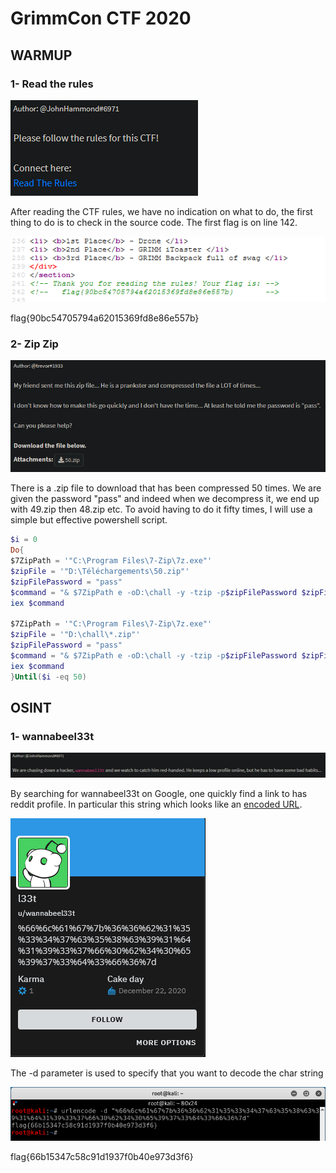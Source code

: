 # GrimmCon CTF 2020

## WARMUP

### 1- Read the rules

![](images/read_the_rules.png)

After reading the CTF rules, we have no indication on what to do, the first thing to do is to check in the source code. The first flag is on line 142.

![](images/rules_flag.png)

flag{90bc54705794a62015369fd8e86e557b}

### 2- Zip Zip

![](images/zipzip_state.png)

There is a .zip file to download that has been compressed 50 times. We are given the password "pass" and indeed when we decompress it, we end up with 49.zip then 48.zip etc. To avoid having to do it fifty times, I will use a simple but effective powershell script.

```powershell
$i = 0
Do{
$7ZipPath = '"C:\Program Files\7-Zip\7z.exe"' 
$zipFile = '"D:\Téléchargements\50.zip"' 
$zipFilePassword = "pass" 
$command = "& $7ZipPath e -oD:\chall -y -tzip -p$zipFilePassword $zipFile" 
iex $command

$7ZipPath = '"C:\Program Files\7-Zip\7z.exe"' 
$zipFile = '"D:\chall\*.zip"' 
$zipFilePassword = "pass" 
$command = "& $7ZipPath e -oD:\chall -y -tzip -p$zipFilePassword $zipFile" 
iex $command
}Until($i -eq 50)
```

## OSINT

### 1- wannabeel33t

![](images/wannabeel33t.png)

By searching for wannabeel33t on Google, one quickly find a link to has reddit profile. In particular this string which looks like an [encoded URL](https://fr.wikipedia.org/wiki/Encodage-pourcent).

![](images/reddit_profile.png)

The -d parameter is used to specify that you want to decode the char string

![](images/wannabee_flag.png)

flag{66b15347c58c91d1937f0b40e973d3f6}
